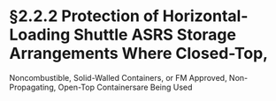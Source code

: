 # §2.2.2 Protection of Horizontal-Loading Shuttle ASRS Storage Arrangements Where Closed-Top,



Noncombustible, Solid-Walled Containers, or FM Approved, Non-Propagating, Open-Top Containersare Being Used